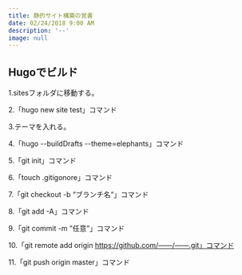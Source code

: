 ```yaml
---
title: 静的サイト構築の覚書
date: 02/24/2018 9:00 AM
description: '--'
image: null
---
```

<h2>Hugoでビルド</h2>

1\.sitesフォルダに移動する。

2\.「hugo new site test」コマンド

3\.テーマを入れる。

4\.「hugo --buildDrafts --theme=elephants」コマンド

5\.「git init」コマンド

6\.「touch .gitigonore」コマンド

7\.「git checkout -b “ブランチ名“」コマンド

8\.「git add -A」コマンド

9\.「git commit -m ”任意”」コマンド

10\.「git remote add  origin https://github.com/——/——.git」コマンド

11\.「git push origin master」コマンド
